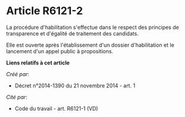 # Article R6121-2

La procédure d'habilitation s'effectue dans le respect des principes de transparence et d'égalité de traitement des
candidats. 

Elle est ouverte après l'établissement d'un dossier d'habilitation et le lancement d'un appel public à propositions.

**Liens relatifs à cet article**

_Créé par_:

  - Décret n°2014-1390 du 21 novembre 2014 - art. 1

_Cité par_:

  - Code du travail - art. R6121-1 (VD)
